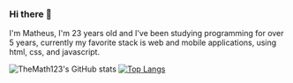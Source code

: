 ### Hi there 👋
I'm Matheus, I'm 23 years old and I've been studying programming for over 5 years, currently my favorite stack is web and mobile applications, using html, css, and javascript.


![TheMath123's GitHub stats](https://github-readme-stats.vercel.app/api?username=themath123&theme=dark&show_icons=true)
[![Top Langs](https://github-readme-stats.vercel.app/api/top-langs/?username=themath123&langs_count=10&theme=dark&layout=compact)](https://github.com/anuraghazra/github-readme-stats) 
